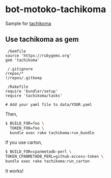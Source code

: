 bot-motoko-tachikoma
====================

Sample for [tachikoma](https://rubygems.org/gems/tachikoma)

Use tachikoma as gem
----

```
 /Gemfile
source 'https://rubygems.org'
gem 'tachikoma'
```

```
 /.gitignore
/repos/*
!/repos/.gitkeep
```

```
 /Rakefile
require 'bundler/setup'
require 'tachikoma/tasks'
```

```
# Add your yaml file to data/YOUR.yaml
```

Then,

```bash
$ BUILD_FOR=foo \
  TOKEN_FOO=foo \
  bundle exec rake tachikoma:run_bundle
```

If you use carton,

```bash
$ BUILD_FOR=cpanmetadb-perl \
TOKEN_CPANMETADB_PERL=github-access-token \
bundle exec rake tachikoma:run_carton
```

It works!
